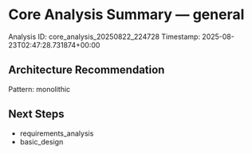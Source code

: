 # Core Analysis Summary — general

Analysis ID: core_analysis_20250822_224728
Timestamp: 2025-08-23T02:47:28.731874+00:00

## Architecture Recommendation
Pattern: monolithic

## Next Steps
- requirements_analysis
- basic_design
